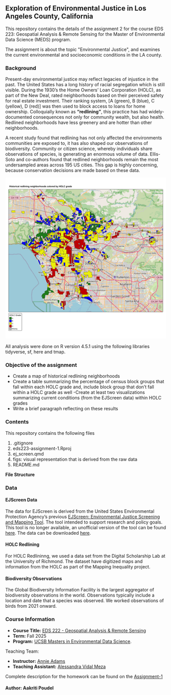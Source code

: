 ## Exploration of Environmental Justice in Los Angeles County, California

This repository contains the details of the assignment 2 for the course EDS 223: Geospatial Analysis & Remote Sensing for the Master of Environmental Data Science (MEDS) program.

The assignment is about the topic "Environmental Justice", and examines the current environmental and socioeconomic conditions in the LA county.

### Background
Present-day environmental justice may reflect legacies of injustice in the past. The United States has a long history of racial segregation which is still visible. During the 1930’s the Home Owners’ Loan Corporation (HOLC), as part of the New Deal, rated neighborhoods based on their perceived safety for real estate investment. Their ranking system, [A (green), B (blue), C (yellow), D (red)] was then used to block access to loans for home ownership. Colloquially known as **“redlining”**, this practice has had widely-documented consequences not only for community wealth, but also health. Redlined neighborhoods have less greenery and are hotter than other neighborhoods.

A recent study found that redlining has not only affected the environments communities are exposed to, it has also shaped our observations of biodiversity. Community or citizen science, whereby individuals share observations of species, is generating an enormous volume of data. Ellis-Soto and co-authors found that redlined neighborhoods remain the most undersampled areas across 195 US cities. This gap is highly concerning, because conservation decisions are made based on these data.


![**Historical redlining neighborhoods colored by HOLC grade**](/figs/holc-block.jpg)


All analysis were done on R version 4.5.1 using the following libraries tidyverse, sf, here and tmap.


### Objective of the assignment

-   Create a map of historical redlining neighborhoods
-   Create a table summarizing the percentage of census block groups that fall within each HOLC grade and, include block group that don’t fall within a HOLC grade as well
-Create at least two visualizations summarizing current conditions (from the EJScreen data) within HOLC grades
- Write a brief paragraph reflecting on these results

### Contents

This repository contains the following files
1. .gitignore
2. eds223-assignment-1.Rproj
3. ej_screen.qmd
4. figs: visual representation that is derived from the raw data
5. README.md

**File Structure**


### Data

#### EJScreen Data

The data for EJScreen is derived from the United States Environmental Protection Agency’s previous [EJScreen: Environmental Justice Screening and Mapping Tool](https://www.epa.gov/ejscreen). The tool intended to support research and policy goals. This tool is no longer available, an unofficial version of the tool can be found [here](https://pedp-ejscreen.azurewebsites.net/). The data can be downloaded [here](https://drive.google.com/file/d/1nG6Nj1bXfzQFOVMO8Km3eNy4SWu1YcIQ/view).

#### HOLC Redlining
For HOLC Redlininng, we used a data set from the Digital Scholarship Lab at the University of Richmond. The dataset have digitized maps and information from the HOLC as part of the Mapping Inequality project.

#### Biodiversity Observations
The Global Biodiversity Information Facility is the largest aggregator of biodiversity observations in the world. Observations typically include a location and date that a species was observed. We worked observations of birds from 2021 onward.

### Course Information

-   **Course Title:** [EDS 222 - Geospatial Analysis & Remote Sensing](https://eds-223-geospatial.github.io/)
-   **Term:** Fall 2025
-   **Program:** [UCSB Masters in Environmental Data Science](https://bren.ucsb.edu/masters-programs/master-environmental-data-science).

Teaching Team:

-   **Instructor:** [Annie Adams](https://github.com/annieradams)
-   **Teaching Assistant:** [Alessandra Vidal Meza](https://avidalmeza.com/)

Complete description for the homework can be found on the [Assignment-1](https://eds-223-geospatial.github.io/assignments/HW1.html)


#### **Author**: Aakriti Poudel
